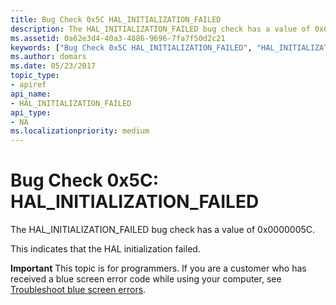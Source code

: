 ```yaml
---
title: Bug Check 0x5C HAL_INITIALIZATION_FAILED
description: The HAL_INITIALIZATION_FAILED bug check has a value of 0x0000005C.This indicates that the HAL initialization failed.
ms.assetid: 0a62e3d4-40a3-4886-9696-7fa7f50d2c21
keywords: ["Bug Check 0x5C HAL_INITIALIZATION_FAILED", "HAL_INITIALIZATION_FAILED"]
ms.author: domars
ms.date: 05/23/2017
topic_type:
- apiref
api_name:
- HAL_INITIALIZATION_FAILED
api_type:
- NA
ms.localizationpriority: medium
---
```


# Bug Check 0x5C: HAL\_INITIALIZATION\_FAILED


The HAL\_INITIALIZATION\_FAILED bug check has a value of 0x0000005C.

This indicates that the HAL initialization failed.

**Important** This topic is for programmers. If you are a customer who has received a blue screen error code while using your computer, see [Troubleshoot blue screen errors](http://windows.microsoft.com/windows-10/troubleshoot-blue-screen-errors).

 

 




